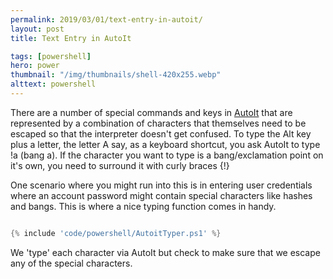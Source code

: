 ```yaml
---
permalink: 2019/03/01/text-entry-in-autoit/
layout: post
title: Text Entry in AutoIt

tags: [powershell]
hero: power
thumbnail: "/img/thumbnails/shell-420x255.webp"
alttext: powershell
---
```


There are a number of special commands and keys in <a href="https://www.autoitscript.com/site/">AutoIt</a> that are represented
by a combination of characters that themselves need to be escaped so that the interpreter doesn't get confused. To type
the Alt key plus a letter, the letter A say, as a keyboard shortcut, you ask AutoIt to type !a (bang a). If the character you want
to type is a bang/exclamation point on it's own, you need to surround it with curly braces {!}

One scenario where you might run into this is in entering user credentials where an account password might contain special characters like
hashes and bangs. This is where a nice typing function comes in handy.

```powershell

{% include 'code/powershell/AutoitTyper.ps1' %}

```

We 'type' each character via AutoIt but check to make sure that we escape any of the special characters.
